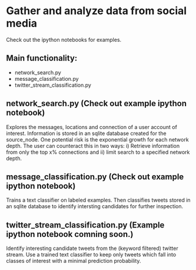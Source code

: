 <h1> Gather and analyze data from social media </h1>

Check out the ipython notebooks for examples. 

<h2> Main functionality:</h2>
<ul>
  <li>network_search.py</li>
  <li>message_classification.py</li>
  <li>twitter_stream_classification.py</li>
</ul>

<h2> network_search.py (Check out example ipython notebook)</h2>

Explores the messages, locations and connection of a user account of interest. 
Information is stored in an sqlite database created for the source_node. 
One potential risk is the exponential growth for each network depth. The user can counteract this in two ways: i) Retrieve      information from only the top x% connections and ii) limit search to a specified network depth. 

<h2> message_classification.py (Check out example ipython notebook)</h2> 

Trains a text classifier on labeled examples. Then classifies tweets stored in an sqlite database to identify intersting candidates for further inspection.  

<h2> twitter_stream_classification.py (Example ipython notebook comning soon.) </h2>

Identify interesting candidate tweets from the (keyword filtered) twitter stream. Use a trained text classifier to keep only tweets which fall into classes of interest with a minimal prediction probability. 
